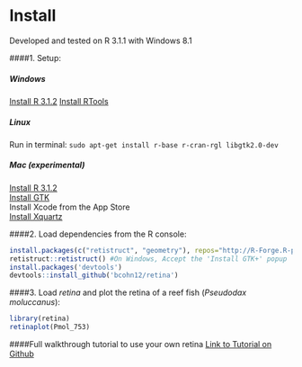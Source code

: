 Install
=====

Developed and tested on R 3.1.1 with Windows 8.1

####1. Setup:
##### Windows
[Install R 3.1.2](http://cran.r-project.org/bin/windows/base/ "Windows")
[Install RTools](http://cran.r-project.org/bin/windows/Rtools/ "Windows")

##### Linux
Run in terminal: `sudo apt-get install r-base r-cran-rgl libgtk2.0-dev`
##### Mac (experimental)
[Install R 3.1.2](http://cran.r-project.org/bin/macosx/ "Mac OS X")  
[Install GTK](http://r.research.att.com/libs/GTK_2.24.17-X11.pkg "Mac OS X")  
Install Xcode from the App Store  
[Install Xquartz](http://xquartz.macosforge.org/)

####2. Load dependencies from the R console:
```R
install.packages(c("retistruct", "geometry"), repos="http://R-Forge.R-project.org", type="source")
retistruct::retistruct() #On Windows, Accept the 'Install GTK+' popup
install.packages('devtools')
devtools::install_github('bcohn12/retina')
```
####3. Load _retina_ and plot the retina of a reef fish (*Pseudodax moluccanus*):
```R
library(retina)
retinaplot(Pmol_753)
```
####Full walkthrough tutorial to use your own retina
[Link to Tutorial on Github](tutorial.md "Tutorial.md")
